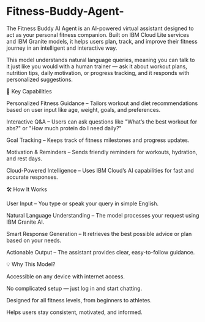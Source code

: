 # Fitness-Buddy-Agent-
The Fitness Buddy AI Agent is an AI-powered virtual assistant designed to act as your personal fitness companion. Built on IBM Cloud Lite services and IBM Granite models, it helps users plan, track, and improve their fitness journey in an intelligent and interactive way.

This model understands natural language queries, meaning you can talk to it just like you would with a human trainer — ask it about workout plans, nutrition tips, daily motivation, or progress tracking, and it responds with personalized suggestions.

🎯 Key Capabilities

Personalized Fitness Guidance – Tailors workout and diet recommendations based on user input like age, weight, goals, and preferences.

Interactive Q&A – Users can ask questions like "What’s the best workout for abs?" or "How much protein do I need daily?"

Goal Tracking – Keeps track of fitness milestones and progress updates.

Motivation & Reminders – Sends friendly reminders for workouts, hydration, and rest days.

Cloud-Powered Intelligence – Uses IBM Cloud’s AI capabilities for fast and accurate responses.

🛠 How It Works

User Input – You type or speak your query in simple English.

Natural Language Understanding – The model processes your request using IBM Granite AI.

Smart Response Generation – It retrieves the best possible advice or plan based on your needs.

Actionable Output – The assistant provides clear, easy-to-follow guidance.

💡 Why This Model?

Accessible on any device with internet access.

No complicated setup — just log in and start chatting.

Designed for all fitness levels, from beginners to athletes.

Helps users stay consistent, motivated, and informed.

